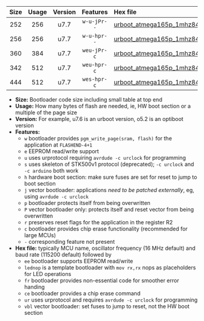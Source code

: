|Size|Usage|Version|Features|Hex file|
|:-:|:-:|:-:|:-:|:--|
|252|256|u7.7|`w-u-jPr--`|[urboot_atmega165p_1mhz8432_115200bps_lednop_ur_vbl.hex](https://raw.githubusercontent.com/stefanrueger/urboot.hex/main/mcus/atmega165p/fcpu_1mhz8432/115200_bps/urboot_atmega165p_1mhz8432_115200bps_lednop_ur_vbl.hex)|
|256|256|u7.7|`w-u-hpr--`|[urboot_atmega165p_1mhz8432_115200bps_lednop_fr_ur.hex](https://raw.githubusercontent.com/stefanrueger/urboot.hex/main/mcus/atmega165p/fcpu_1mhz8432/115200_bps/urboot_atmega165p_1mhz8432_115200bps_lednop_fr_ur.hex)|
|360|384|u7.7|`weu-jPr-c`|[urboot_atmega165p_1mhz8432_115200bps_ee_lednop_fr_ce_ur_vbl.hex](https://raw.githubusercontent.com/stefanrueger/urboot.hex/main/mcus/atmega165p/fcpu_1mhz8432/115200_bps/urboot_atmega165p_1mhz8432_115200bps_ee_lednop_fr_ce_ur_vbl.hex)|
|342|512|u7.7|`weu-hpr-c`|[urboot_atmega165p_1mhz8432_115200bps_ee_lednop_fr_ce_ur.hex](https://raw.githubusercontent.com/stefanrueger/urboot.hex/main/mcus/atmega165p/fcpu_1mhz8432/115200_bps/urboot_atmega165p_1mhz8432_115200bps_ee_lednop_fr_ce_ur.hex)|
|444|512|u7.7|`wes-hpr-c`|[urboot_atmega165p_1mhz8432_115200bps_ee_lednop_fr_ce.hex](https://raw.githubusercontent.com/stefanrueger/urboot.hex/main/mcus/atmega165p/fcpu_1mhz8432/115200_bps/urboot_atmega165p_1mhz8432_115200bps_ee_lednop_fr_ce.hex)|

- **Size:** Bootloader code size including small table at top end
- **Usage:** How many bytes of flash are needed, ie, HW boot section or a multiple of the page size
- **Version:** For example, u7.6 is an urboot version, o5.2 is an optiboot version
- **Features:**
  + `w` bootloader provides `pgm_write_page(sram, flash)` for the application at `FLASHEND-4+1`
  + `e` EEPROM read/write support
  + `u` uses urprotocol requiring `avrdude -c urclock` for programming
  + `s` uses skeleton of STK500v1 protocol (deprecated); `-c urclock` and `-c arduino` both work
  + `h` hardware boot section: make sure fuses are set for reset to jump to boot section
  + `j` vector bootloader: applications *need to be patched externally*, eg, using `avrdude -c urclock`
  + `p` bootloader protects itself from being overwritten
  + `P` vector bootloader only: protects itself and reset vector from being overwritten
  + `r` preserves reset flags for the application in the register R2
  + `c` bootloader provides chip erase functionality (recommended for large MCUs)
  + `-` corresponding feature not present
- **Hex file:** typically MCU name, oscillator frequency (16 MHz default) and baud rate (115200 default) followed by
  + `ee` bootloader supports EEPROM read/write
  + `lednop` is a template bootloader with `mov rx,rx` nops as placeholders for LED operations
  + `fr` bootloader provides non-essential code for smoother error handing
  + `ce` bootloader provides a chip erase command
  + `ur` uses urprotocol and requires `avrdude -c urclock` for programming
  + `vbl` vector bootloader: set fuses to jump to reset, not the HW boot section
